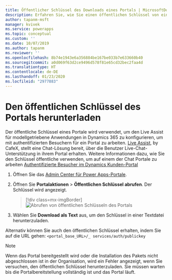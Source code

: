 ```yaml
---
title: Öffentlicher Schlüssel des Downloads eines Portals | MicrosoftDocs
description: Erfahren Sie, wie Sie einen öffentlichen Schlüssel von einem Portal herunterladen.
author: tapanm-msft
manager: kvivek
ms.service: powerapps
ms.topic: conceptual
ms.custom: ''
ms.date: 10/07/2019
ms.author: tapanm
ms.reviewer: ''
ms.openlocfilehash: 8b74e1943e6a356884be167be033b7e633660b40
ms.sourcegitcommit: a0d069f63d2ce9496d578f81e65cd32bec2faa4d
ms.translationtype: HT
ms.contentlocale: de-DE
ms.lasthandoff: 01/23/2020
ms.locfileid: "2977883"
---
```

# <a name="download-public-key-of-portal"></a>Den öffentlichen Schlüssel des Portals herunterladen

Der öffentliche Schlüssel eines Portale wird verwendet, um den Live Assist für modellgetriebene Anwendungen in Dynamics 365 zu konfigurieren, um mit authentifizierten Besuchern für ein Portal zu arbeiten. [Live Assist](https://www.cafex.com/en/products/live-assist-dynamics-365/), by CafeX, stellt eine Chat-Lösung bereit, über die Benutzer Live-Chat-Unterstützung in ihrem Portal erhalten. Weitere Informationen dazu, wie Sie den Schlüssel öffentliche verwenden, um auf einem der Chat Portale zu arbeiten [Authentifizierte Besucher im Dynamics Kunden-Portal](https://www.liveassistfor365.com/en/support/authenticated-visitors-in-the-dynamics-customer-portal/)

1. Öffnen Sie das [Admin Center für Power Apps-Portale](admin-overview.md).

2.  Öffnen Sie **Portalaktionen** > **Öffentlichen Schlüssel abrufen**. Der Schlüssel wird angezeigt.

    > [!div class=mx-imgBorder]
    > ![Abrufen von öffentlichen Schlüsseln des Portals](../media/get-public-key.png "Abrufen von öffentlichen Schlüsseln des Portals")

3.  Wählen Sie **Download als Text** aus, um den Schlüssel in einer Textdatei herunterzuladen.

Alternativ können Sie auch den öffentlichen Schlüssel erhalten, indem Sie auf die URL gehen: `<portal_base_URL>/_ services/auth/publickey` 

> [!NOTE]
> Wenn das Portal bereitgestellt wird oder die Installation des Pakets nicht abgeschlossen ist in der Organisation, wird ein Fehler angezeigt, wenn Sie versuchen, den öffentlichen Schlüssel herunterzuladen. Sie müssen warten bis die Portalbereitstellung vollständig ist und das Portal läuft.
